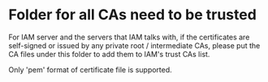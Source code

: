 # Folder for all CAs need to be trusted

For IAM server and the servers that IAM talks with, if the certificates are self-signed or issued by any private root / intermediate CAs, please put the CA files under this folder to add them to IAM's trust CAs list.

Only 'pem' format of certificate file is supported.